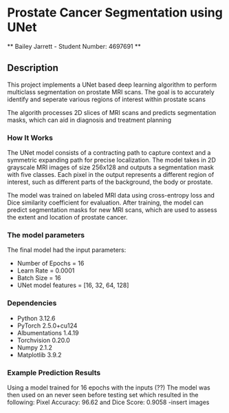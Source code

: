 # Prostate Cancer Segmentation using UNet
** Bailey Jarrett - Student Number: 4697691 **

## Description
This project implements a UNet based deep learning algorithm to perform multiclass segmentation on prostate MRI scans.
The goal is to accurately identify and seperate various regions of interest within prostate scans

The algorith processes 2D slices of MRI scans and predicts segmentation masks, which can aid in diagnosis and treatment planning

### How It Works
The UNet model consists of a contracting path to capture context and a symmetric expanding path for precise localization. The model takes in 2D grayscale MRI images of size 256x128 and outputs a segmentation mask with five classes. Each pixel in the output represents a different region of interest, such as different parts of the background, the body or prostate.

The model was trained on labeled MRI data using cross-entropy loss and Dice similarity coefficient for evaluation. After training, the model can predict segmentation masks for new MRI scans, which are used to assess the extent and location of prostate cancer.

### The model parameters
The final model had the input parameters:
- Number of Epochs = 16
- Learn Rate = 0.0001
- Batch Size = 16
- UNet model features = [16, 32, 64, 128]

### Dependencies
- Python 3.12.6
- PyTorch 2.5.0+cu124
- Albumentations 1.4.19
- Torchvision 0.20.0
- Numpy 2.1.2
- Matplotlib 3.9.2

### Example Prediction Results
Using a model trained for 16 epochs with the inputs (??)
The model was then used on an never seen before testing set which resulted in the following:
Pixel Accuracy: 96.62 and Dice Score: 0.9058
-insert images

